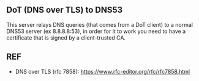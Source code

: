 ## DoT (DNS over TLS) to DNS53

This server relays DNS queries (that comes from a DoT client) to a normal DNS53 server (ex 8.8.8.8:53), in order for it to work you need to have a certificate that is signed by a client-trusted CA.

## REF
* DNS over TLS (rfc 7858): https://www.rfc-editor.org/rfc/rfc7858.html